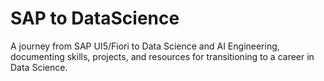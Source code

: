 # SAP to DataScience
A journey from SAP UI5/Fiori to Data Science and AI Engineering, documenting skills, projects, and resources for transitioning to a career in Data Science.
